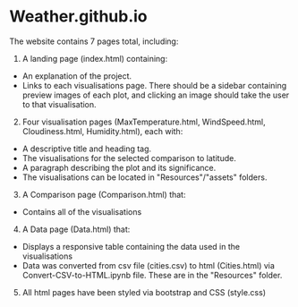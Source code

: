 # Weather.github.io

The website contains 7 pages total, including:

1. A landing page (index.html) containing:
  - An explanation of the project.
  - Links to each visualisations page. There should be a sidebar containing preview images of each plot, and clicking an image should take the user to that visualisation.
  
2. Four visualisation pages (MaxTemperature.html, WindSpeed.html, Cloudiness.html, Humidity.html), each with:
  - A descriptive title and heading tag.
  - The visualisations for the selected comparison to latitude.
  - A paragraph describing the plot and its significance.
  - The visualisations can be located in "Resources"/"assets" folders.
  
3. A Comparison page (Comparison.html) that:
  - Contains all of the visualisations
 
4. A Data page (Data.html) that:
  - Displays a responsive table containing the data used in the visualisations
  - Data was converted from csv file (cities.csv) to html (Cities.html) via Convert-CSV-to-HTML.ipynb file. These are in the "Resources" folder.
 
5. All html pages have been styled via bootstrap and CSS (style.css) 

